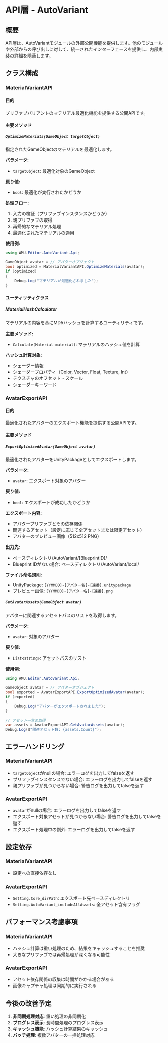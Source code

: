# API層 - AutoVariant

## 概要

API層は、AutoVariantモジュールの外部公開機能を提供します。他のモジュールや外部からの呼び出しに対して、統一されたインターフェースを提供し、内部実装の詳細を隠蔽します。

## クラス構成

### MaterialVariantAPI

#### 目的
プリファブバリアントのマテリアル最適化機能を提供する公開APIです。

#### 主要メソッド

##### `OptimizeMaterials(GameObject targetObject)`
指定されたGameObjectのマテリアルを最適化します。

**パラメータ:**
- `targetObject`: 最適化対象のGameObject

**戻り値:**
- `bool`: 最適化が実行されたかどうか

**処理フロー:**
1. 入力の検証（プリファブインスタンスかどうか）
2. 親プリファブの取得
3. 再帰的なマテリアル処理
4. 最適化されたマテリアルの適用

**使用例:**
```csharp
using AMU.Editor.AutoVariant.Api;

GameObject avatar = // アバターオブジェクト
bool optimized = MaterialVariantAPI.OptimizeMaterials(avatar);
if (optimized)
{
    Debug.Log("マテリアルが最適化されました");
}
```

#### ユーティリティクラス

##### MaterialHashCalculator
マテリアルの内容を基にMD5ハッシュを計算するユーティリティです。

**主要メソッド:**
- `Calculate(Material material)`: マテリアルのハッシュ値を計算

**ハッシュ計算対象:**
- シェーダー情報
- シェーダープロパティ（Color, Vector, Float, Texture, Int）
- テクスチャのオフセット・スケール
- シェーダーキーワード

### AvatarExportAPI

#### 目的
最適化されたアバターのエクスポート機能を提供する公開APIです。

#### 主要メソッド

##### `ExportOptimizedAvatar(GameObject avatar)`
最適化されたアバターをUnityPackageとしてエクスポートします。

**パラメータ:**
- `avatar`: エクスポート対象のアバター

**戻り値:**
- `bool`: エクスポートが成功したかどうか

**エクスポート内容:**
- アバタープリファブとその依存関係
- 関連するアセット（設定に応じて全アセットまたは限定アセット）
- アバターのプレビュー画像（512x512 PNG）

**出力先:**
- ベースディレクトリ/AutoVariant/[BlueprintID]/
- Blueprint IDがない場合: ベースディレクトリ/AutoVariant/local/

**ファイル命名規則:**
- UnityPackage: `[YYMMDD]-[アバター名]-[連番].unitypackage`
- プレビュー画像: `[YYMMDD]-[アバター名]-[連番].png`

##### `GetAvatarAssets(GameObject avatar)`
アバターに関連するアセットパスのリストを取得します。

**パラメータ:**
- `avatar`: 対象のアバター

**戻り値:**
- `List<string>`: アセットパスのリスト

**使用例:**
```csharp
using AMU.Editor.AutoVariant.Api;

GameObject avatar = // アバターオブジェクト
bool exported = AvatarExportAPI.ExportOptimizedAvatar(avatar);
if (exported)
{
    Debug.Log("アバターがエクスポートされました");
}

// アセット一覧の取得
var assets = AvatarExportAPI.GetAvatarAssets(avatar);
Debug.Log($"関連アセット数: {assets.Count}");
```

## エラーハンドリング

### MaterialVariantAPI
- `targetObject`がnullの場合: エラーログを出力してfalseを返す
- プリファブインスタンスでない場合: エラーログを出力してfalseを返す
- 親プリファブが見つからない場合: 警告ログを出力してfalseを返す

### AvatarExportAPI
- `avatar`がnullの場合: エラーログを出力してfalseを返す
- エクスポート対象アセットが見つからない場合: 警告ログを出力してfalseを返す
- エクスポート処理中の例外: エラーログを出力してfalseを返す

## 設定依存

### MaterialVariantAPI
- 設定への直接依存なし

### AvatarExportAPI
- `Setting.Core_dirPath`: エクスポート先ベースディレクトリ
- `Setting.AutoVariant_includeAllAssets`: 全アセット含有フラグ

## パフォーマンス考慮事項

### MaterialVariantAPI
- ハッシュ計算は重い処理のため、結果をキャッシュすることを推奨
- 大きなプリファブでは再帰処理が深くなる可能性

### AvatarExportAPI
- アセット依存関係の収集は時間がかかる場合がある
- 画像キャプチャ処理は同期的に実行される

## 今後の改善予定

1. **非同期処理対応**: 重い処理の非同期化
2. **プログレス表示**: 長時間処理のプログレス表示
3. **キャッシュ機能**: ハッシュ計算結果のキャッシュ
4. **バッチ処理**: 複数アバターの一括処理対応
